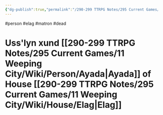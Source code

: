 ```yaml
---
{"dg-publish":true,"permalink":"/290-299 TTRPG Notes/295 Current Games/11 Weeping City/Wiki/Person/Uss'lyn/"}
---
```



#person #elag #matron #dead 

# Uss'lyn xund [[290-299 TTRPG Notes/295 Current Games/11 Weeping City/Wiki/Person/Ayada\|Ayada]] of House [[290-299 TTRPG Notes/295 Current Games/11 Weeping City/Wiki/House/Elag\|Elag]]